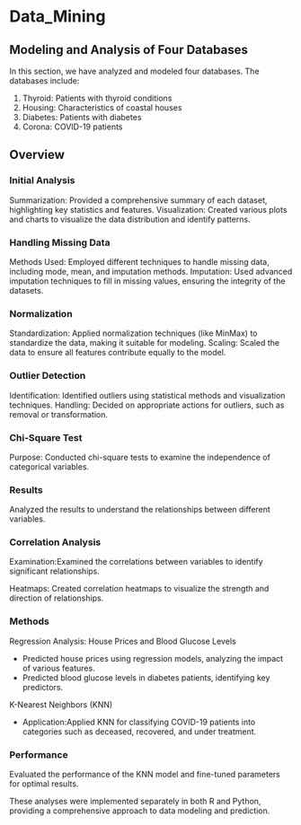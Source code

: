 # Data_Mining

## Modeling and Analysis of Four Databases
In this section, we have analyzed and modeled four databases. The databases include:

1. Thyroid: Patients with thyroid conditions
2. Housing: Characteristics of coastal houses
3. Diabetes: Patients with diabetes
4. Corona: COVID-19 patients

## Overview
### Initial Analysis
Summarization: Provided a comprehensive summary of each dataset, highlighting key statistics and features.
Visualization: Created various plots and charts to visualize the data distribution and identify patterns.

### Handling Missing Data
Methods Used: Employed different techniques to handle missing data, including mode, mean, and imputation methods.
Imputation: Used advanced imputation techniques to fill in missing values, ensuring the integrity of the datasets.

### Normalization
Standardization: Applied normalization techniques (like MinMax) to standardize the data, making it suitable for modeling.
Scaling: Scaled the data to ensure all features contribute equally to the model.

### Outlier Detection
Identification: Identified outliers using statistical methods and visualization techniques.
Handling: Decided on appropriate actions for outliers, such as removal or transformation.

### Chi-Square Test
Purpose: Conducted chi-square tests to examine the independence of categorical variables.

### Results
Analyzed the results to understand the relationships between different variables.

### Correlation Analysis
Examination:Examined the correlations between variables to identify significant relationships.

Heatmaps: Created correlation heatmaps to visualize the strength and direction of relationships.

### Methods
Regression Analysis: House Prices and  Blood Glucose Levels
- Predicted house prices using regression models, analyzing the impact of various features.
- Predicted blood glucose levels in diabetes patients, identifying key predictors.

K-Nearest Neighbors (KNN)
- Application:Applied KNN for classifying COVID-19 patients into categories such as deceased, recovered, and under treatment.

### Performance
Evaluated the performance of the KNN model and fine-tuned parameters for optimal results.

These analyses were implemented separately in both R and Python, providing a comprehensive approach to data modeling and prediction.
